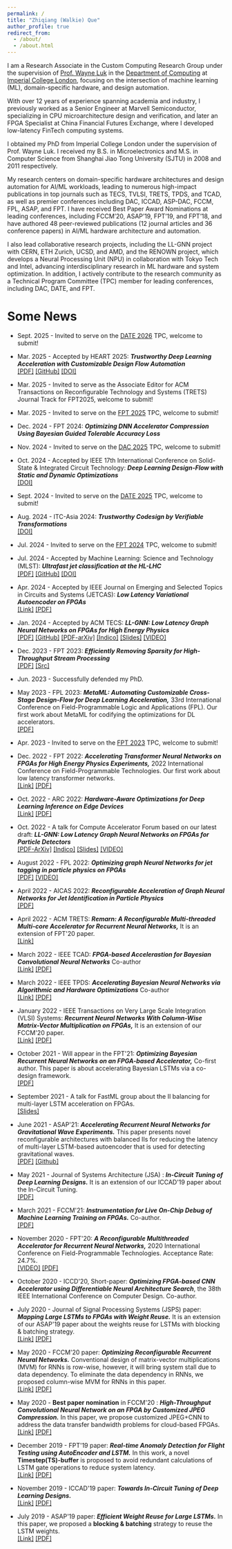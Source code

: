 ```yaml
---
permalink: /
title: "Zhiqiang (Walkie) Que"
author_profile: true
redirect_from: 
  - /about/
  - /about.html
---
```


I am a Research Associate in the Custom Computing Research Group under the supervision of [Prof. Wayne Luk](https://www.doc.ic.ac.uk/~wl) in the [Department of Computing](https://www.imperial.ac.uk/computing/) at [Imperial College London](https://www.imperial.ac.uk/), focusing on the intersection of machine learning (ML), domain-specific hardware, and design automation.

With over 12 years of experience spanning academia and industry, I previously worked as a Senior Engineer at Marvell Semiconductor, specializing in CPU microarchitecture design and verification, and later an FPGA Specialist at China Financial Futures Exchange, where I developed low-latency FinTech computing systems.

I obtained my PhD from Imperial College London under the supervision of Prof. Wayne Luk. I received my B.S. in Microelectronics and M.S. in Computer Science from Shanghai Jiao Tong University (SJTU) in 2008 and 2011 respectively.

My research centers on domain-specific hardware architectures and design automation for AI/ML workloads, leading to numerous high-impact publications in top journals such as TECS, TVLSI, TRETS, TPDS, and TCAD, as well as premier conferences including DAC, ICCAD, ASP-DAC, FCCM, FPL, ASAP, and FPT. I have received Best Paper Award Nominations at leading conferences, including FCCM’20, ASAP’19, FPT’19, and FPT’18, and have authored 48 peer-reviewed publications (12 journal articles and 36 conference papers) in AI/ML hardware architecture and automation.

I also lead collaborative research projects, including the LL-GNN project with CERN, ETH Zurich, UCSD, and AMD, and the RENOWN project, which develops a Neural Processing Unit (NPU) in collaboration with Tokyo Tech and Intel, advancing interdisciplinary research in ML hardware and system optimization. In addition, I actively contribute to the research community as a Technical Program Committee (TPC) member for leading conferences, including DAC, DATE, and FPT.

Some News
======
* Sept. 2025 - Invited to serve on the [DATE 2026](https://www.date-conference.com) TPC, welcome to submit!

* Mar. 2025 - Accepted by HEART 2025: __*Trustworthy Deep Learning Acceleration with Customizable Design Flow Automation*__   
[\[PDF\]](https://dl.acm.org/doi/pdf/10.1145/3728179.3728198)
[\[GitHub\]](https://github.com/custom-computing-ic/sbcube/tree/main/projects/trustworthy_dl)
[\[DOI\]](https://doi.org/10.1145/3728179.3728198)

* Mar. 2025 - Invited to serve as the Associate Editor for ACM Transactions on Reconfigurable Technology and Systems (TRETS) Journal Track for FPT2025, welcome to submit! 

* Mar. 2025 - Invited to serve on the [FPT 2025](https://fpt2025.shanghaitech.edu.cn) TPC, welcome to submit!

* Dec. 2024 - FPT 2024: __*Optimizing DNN Accelerator Compression Using Bayesian Guided Tolerable Accuracy Loss*__   

* Nov. 2024 - Invited to serve on the [DAC 2025](https://www.dac.com) TPC, welcome to submit!

* Oct. 2024 - Accepted by IEEE 17th International Conference on Solid-State & Integrated Circuit Technology:  __*Deep Learning Design-Flow with Static and Dynamic Optimizations*__   
[\[DOI\]](https://doi.org/10.1109/ICSICT62049.2024.10831375)

* Sept. 2024 - Invited to serve on the [DATE 2025](https://www.date-conference.com) TPC, welcome to submit!

* Aug. 2024 - ITC-Asia 2024: __*Trustworthy Codesign by Verifiable Transformations*__   
[\[DOI\]](https://doi.org/10.1109/ITC-Asia62534.2024.10661326)

* Jul. 2024 - Invited to serve on the [FPT 2024](https://fpt2024.org) TPC, welcome to submit!

* Jul. 2024 - Accepted by Machine Learning: Science and Technology (MLST): __*Ultrafast jet classiﬁcation at the HL-LHC*__   
[\[PDF\]](https://arxiv.org/pdf/2402.01876)
[\[GitHub\]](https://github.com/fastmachinelearning/l1-jet-id)
[\[DOI\]](https://doi.org/10.1088/2632-2153/ad5f10)


* Apr. 2024 - Accepted by IEEE Journal on Emerging and Selected Topics in Circuits and Systems (JETCAS): __*Low Latency Variational Autoencoder on FPGAs*__   
[\[Link\]](https://ieeexplore.ieee.org/abstract/document/10501948) 
[\[PDF\]](papers/24/jetcas24zq15.pdf)


* Jan. 2024 - Accepted by ACM TECS: __*LL-GNN: Low Latency Graph Neural Networks on FPGAs for High Energy Physics*__   
[\[PDF\]](https://dl.acm.org/doi/pdf/10.1145/3640464)
[\[GitHub\]](https://github.com/walkieq/GNN-JEDInet-FPGA)
[\[PDF-arXiv\]](https://arxiv.org/abs/2209.14065)
[\[Indico\]](https://indico.cern.ch/event/1160621)
[\[Slides\]](https://indico.cern.ch/event/1160621/contributions/4874169/attachments/2527285/4347321/gnn22zq06_caf.pdf)
[\[VIDEO\]](https://www.youtube.com/watch?v=vkvyc7wgvn8)


* Dec. 2023 - FPT 2023: __*Efficiently Removing Sparsity for High-Throughput Stream Processing*__   
[\[PDF\]](http://www.tara.tcd.ie/bitstream/handle/2262/104146/fpt23prra.pdf)
[\[Src\]](https://philippos.info/prra/)

* Jun. 2023 - Successfully defended my PhD.

* May 2023 - FPL 2023: __*MetaML: Automating Customizable Cross-Stage Design-Flow for Deep Learning Acceleration,*__ 33rd International Conference on Field-Programmable Logic and Applications (FPL). Our first work about MetaML for codifying the optimizations for DL accelerators.     
[\[PDF\]](https://arxiv.org/pdf/2306.08746.pdf)


* Apr. 2023 - Invited to serve on the [FPT 2023](https://fpt2023.org) TPC, welcome to submit!


* Dec. 2022 - FPT 2022: __*Accelerating Transformer Neural Networks on FPGAs for High Energy Physics Experiments,*__ 2022 International Conference on Field-Programmable Technologies. Our first work about low latency transformer networks.   
[\[Link\]](https://ieeexplore.ieee.org/abstract/document/9974463) 
[\[PDF\]](http://www.doc.ic.ac.uk/~wl/papers/22/fpt22fw.pdf)


* Oct. 2022 - ARC 2022: __*Hardware-Aware Optimizations for Deep Learning Inference on Edge Devices*__   
[\[Link\]](https://link.springer.com/chapter/10.1007/978-3-031-19983-7_9)
[\[PDF\]](https://www.doc.ic.ac.uk/~wl/papers/22/arc22mr.pdf)


* Oct. 2022 - A talk for Compute Accelerator Forum based on our latest draft: __*LL-GNN: Low Latency Graph Neural Networks on FPGAs for Particle Detectors*__   
[\[PDF-ArXiv\]](https://arxiv.org/abs/2209.14065)
[\[Indico\]](https://indico.cern.ch/event/1160621)
[\[Slides\]](https://indico.cern.ch/event/1160621/contributions/4874169/attachments/2527285/4347321/gnn22zq06_caf.pdf)
[\[VIDEO\]](https://www.youtube.com/watch?v=vkvyc7wgvn8)


* August 2022 - FPL 2022: __*Optimizing graph Neural Networks for jet tagging in particle physics on FPGAs*__   
[\[PDF\]](papers/22/fpl22zq.pdf)
[\[VIDEO\]](https://youtu.be/uq3JxaCF6lU)


* April 2022 - AICAS 2022: __*Reconfigurable Acceleration of Graph Neural Networks for Jet Identification in Particle Physics*__   
[\[PDF\]](papers/22/aicas22zq.pdf)

* April 2022 - ACM TRETS: __*Remarn: A Reconfigurable Multi-threaded Multi-core Accelerator for Recurrent Neural Networks,*__ It is an extension of FPT'20 paper.  
[\[Link\]](https://dl.acm.org/doi/abs/10.1145/3534969)


* March 2022 - IEEE TCAD: __*FPGA-based Accelerastion for Bayesian Convolutional Neural Networks*__ Co-author   
[\[Link\]](https://ieeexplore.ieee.org/abstract/document/9743481)
[\[PDF\]](https://www.doc.ic.ac.uk/~wl/papers/22/tcad22hf.pdf)

* March 2022 - IEEE TPDS: __*Accelerating Bayesian Neural Networks via Algorithmic and Hardware Optimizations*__ Co-author   
[\[Link\]](https://ieeexplore.ieee.org/abstract/document/9720069)
[\[PDF\]](https://www.doc.ic.ac.uk/~wl/papers/22/tpds22hf.pdf)

* January 2022 - IEEE Transactions on Very Large Scale Integration (VLSI) Systems: __*Recurrent Neural Networks With Column-Wise Matrix-Vector Multiplication on FPGAs,*__  It is an extension of our FCCM'20 paper.   
[\[Link\]](https://ieeexplore.ieee.org/abstract/document/9664799) 
[\[PDF\]](papers/22/tvlsi21zq.pdf)

* October 2021 - Will appear in the FPT'21: __*Optimizing Bayesian Recurrent Neural Networks on an FPGA-based Accelerator,*__ Co-first author. This paper is about accelerating Bayesian LSTMs via a co-design framework.  
[\[PDF\]](https://arxiv.org/abs/2106.06048) 

* September 2021 - A talk for FastML group about the II balancing for multi-layer LSTM acceleration on FPGAs.   
[\[Slides\]](papers/21/rnn4fastml.pdf) 


* June 2021 - ASAP'21: __*Accelerating Recurrent Neural Networks for Gravitational Wave Experiments.*__
This paper presents novel reconfigurable architectures with balanced IIs for reducing the latency of multi-layer LSTM-based autoencoder that is used for detecting gravitational waves.   
[\[PDF\]](https://arxiv.org/abs/2106.14089) 
[\[Github\]](https://github.com/walkieq/RNN_HLS)

* May  2021 - Journal of Systems Architecture (JSA) : __*In-Circuit Tuning of Deep Learning Designs.*__
It is an extension of our ICCAD'19 paper about the In-Circuit Tuning.  
[\[PDF\]](https://www.doc.ic.ac.uk/~wl/papers/21/jsa21zq.pdf) 

* March 2021 - FCCM'21: __*Instrumentation for Live On-Chip Debug of Machine Learning Training on FPGAs.*__
Co-author.   
[\[PDF\]](https://www.doc.ic.ac.uk/~wl/papers/21/fccm21dn.pdf) 


* November 2020 - FPT'20: __*A Reconfigurable Multithreaded Accelerator for Recurrent Neural Networks,*__ 2020 International Conference on Field-Programmable Technologies. Acceptance Rate: 24.7%.   
[\[VIDEO\]](https://drive.google.com/file/d/12II-Iw7vm2GQaYRn4sTlXPLVVy1OGaWP/view?usp=sharing)
[\[PDF\]](papers/20/fpt20zq28.pdf)

* October 2020 - ICCD'20, Short-paper: __*Optimizing FPGA-based CNN Accelerator using Differentiable Neural Architecture Search*__, the 38th IEEE International Conference on Computer Design. Co-author.

* July 2020 - Journal of Signal Processing Systems (JSPS) paper: __*Mapping Large LSTMs to FPGAs with Weight Reuse.*__ It is an extension of our ASAP'19 paper about the weights reuse for LSTMs with blocking & batching strategy.   
[\[Link\]](https://link.springer.com/article/10.1007/s11265-020-01549-8)
[\[PDF\]](https://link.springer.com/content/pdf/10.1007/s11265-020-01549-8.pdf)


* May 2020 - FCCM'20 paper: __*Optimizing Reconfigurable Recurrent Neural Networks.*__
Conventional design of matrix-vector multiplications (MVM) for RNNs is row-wise, however, it will bring system stall due to data dependency. To eliminate the data dependency in RNNs, we proposed column-wise MVM for RNNs in this paper.   
[\[Link\]](https://doi.org/10.1109/FCCM48280.2020.00011)
[\[PDF\]](https://www.doc.ic.ac.uk/~wl/papers/20/fccm20zq.pdf) 

* May 2020 - **Best paper nomination** in FCCM'20 : __*High-Throughput Convolutional Neural Network on an FPGA by Customized JPEG Compression.*__
In this paper, we propose customized JPEG+CNN to address the data transfer bandwidth problems for cloud-based FPGAs.  
[\[Link\]](https://doi.org/10.1109/FCCM48280.2020.00010) 
[\[PDF\]](https://www.doc.ic.ac.uk/~wl/papers/20/fccm20hn.pdf) 

* December 2019 - FPT'19 paper: __*Real-time Anomaly Detection for Flight Testing using AutoEncoder and LSTM.*__
In this work, a novel **Timestep(TS)-buffer** is proposed to avoid redundant calculations of LSTM gate operations to reduce system latency.  
[\[Link\]](https://doi.org/10.1109/ICFPT47387.2019.00072)
[\[PDF\]](https://www.doc.ic.ac.uk/~wl/papers/19/fpt19zq.pdf) 

* November 2019 - ICCAD'19 paper: __*Towards In-Circuit Tuning of Deep Learning Designs.*__  
[\[Link\]](https://doi.org/10.1109/ICCAD45719.2019.8942117)
[\[PDF\]](https://www.doc.ic.ac.uk/~wl/papers/19/iccad19zq.pdf) 

* July 2019 - ASAP'19 paper: __*Efficient Weight Reuse for Large LSTMs.*__
In this paper, we proposed a **blocking & batching** strategy to reuse the LSTM weights.   
[\[Link\]](https://doi.org/10.1109/ASAP.2019.00-42) 
[\[PDF\]](https://www.doc.ic.ac.uk/~wl/papers/19/asap19zq.pdf)  
